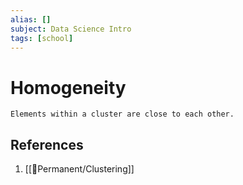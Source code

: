 ```yaml
---
alias: []
subject: Data Science Intro
tags: [school]
---
```

# Homogeneity

```ad-note
Elements within a cluster are close to each other.
```

## References
1. [[🗻Permanent/Clustering]]